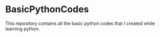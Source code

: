 # BasicPythonCodes
This repository contains all the basic python codes that I created while learning python.
